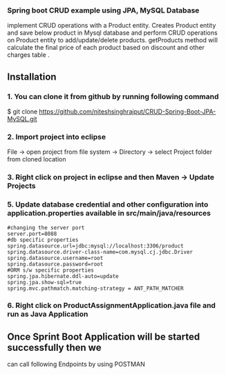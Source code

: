 ### Spring boot CRUD example using JPA, MySQL Database
implement  CRUD operations with a Product entity.
Creates Product entity and save below product in Mysql database and perform CRUD operations on Product entity to add/update/delete products.
getProducts method will calculate the final price of each product based on discount and other charges table .


## Installation

### 1. You can clone it from github by running following command
  $ git clone https://github.com/niteshsinghrajput/CRUD-Spring-Boot-JPA-MySQL.git
### 2. Import project into eclipse

  File -> open project from file system -> Directory ->  select Project folder from cloned location
### 3. Right click on project in eclipse and then Maven -> Update Projects
### 5. Update database credential and other configuration into application.properties available in src/main/java/resources
```
#changing the server port
server.port=8088
#db specific properties
spring.datasource.url=jdbc:mysql://localhost:3306/product
spring.datasource.driver-class-name=com.mysql.cj.jdbc.Driver
spring.datasource.username=root
spring.datasource.password=root
#ORM s/w specific properties
spring.jpa.hibernate.ddl-auto=update
spring.jpa.show-sql=true
spring.mvc.pathmatch.matching-strategy = ANT_PATH_MATCHER

```
### 6. Right click on ProductAssignmentApplication.java file and run as Java Application

## Once Sprint Boot Application will be started successfully then we 
can call following Endpoints by using POSTMAN
